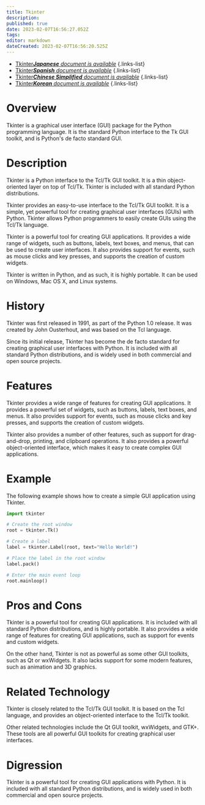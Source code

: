 ```yaml
---
title: Tkinter
description: 
published: true
date: 2023-02-07T16:56:27.052Z
tags: 
editor: markdown
dateCreated: 2023-02-07T16:56:20.525Z
---
```


- [Tkinter***Japanese** document is available*](/ja/Knowledge-base/Dictionary/tkinter)
{.links-list}
- [Tkinter***Spanish** document is available*](/es/Knowledge-base/Dictionary/tkinter)
{.links-list}
- [Tkinter***Chinese Simplified** document is available*](/zh/Knowledge-base/Dictionary/tkinter)
{.links-list}
- [Tkinter***Korean** document is available*](/ko/Knowledge-base/Dictionary/tkinter)
{.links-list}


# Overview
Tkinter is a graphical user interface (GUI) package for the Python programming language. It is the standard Python interface to the Tk GUI toolkit, and is Python's de facto standard GUI.

# Description
Tkinter is a Python interface to the Tcl/Tk GUI toolkit. It is a thin object-oriented layer on top of Tcl/Tk. Tkinter is included with all standard Python distributions.

Tkinter provides an easy-to-use interface to the Tcl/Tk GUI toolkit. It is a simple, yet powerful tool for creating graphical user interfaces (GUIs) with Python. Tkinter allows Python programmers to easily create GUIs using the Tcl/Tk language.

Tkinter is a powerful tool for creating GUI applications. It provides a wide range of widgets, such as buttons, labels, text boxes, and menus, that can be used to create user interfaces. It also provides support for events, such as mouse clicks and key presses, and supports the creation of custom widgets.

Tkinter is written in Python, and as such, it is highly portable. It can be used on Windows, Mac OS X, and Linux systems.

# History
Tkinter was first released in 1991, as part of the Python 1.0 release. It was created by John Ousterhout, and was based on the Tcl language.

Since its initial release, Tkinter has become the de facto standard for creating graphical user interfaces with Python. It is included with all standard Python distributions, and is widely used in both commercial and open source projects.

# Features
Tkinter provides a wide range of features for creating GUI applications. It provides a powerful set of widgets, such as buttons, labels, text boxes, and menus. It also provides support for events, such as mouse clicks and key presses, and supports the creation of custom widgets.

Tkinter also provides a number of other features, such as support for drag-and-drop, printing, and clipboard operations. It also provides a powerful object-oriented interface, which makes it easy to create complex GUI applications.

# Example
The following example shows how to create a simple GUI application using Tkinter.

```python
import tkinter

# Create the root window
root = tkinter.Tk()

# Create a label
label = tkinter.Label(root, text="Hello World!")

# Place the label in the root window
label.pack()

# Enter the main event loop
root.mainloop()
```

# Pros and Cons
Tkinter is a powerful tool for creating GUI applications. It is included with all standard Python distributions, and is highly portable. It also provides a wide range of features for creating GUI applications, such as support for events and custom widgets.

On the other hand, Tkinter is not as powerful as some other GUI toolkits, such as Qt or wxWidgets. It also lacks support for some modern features, such as animation and 3D graphics.

# Related Technology
Tkinter is closely related to the Tcl/Tk GUI toolkit. It is based on the Tcl language, and provides an object-oriented interface to the Tcl/Tk toolkit.

Other related technologies include the Qt GUI toolkit, wxWidgets, and GTK+. These tools are all powerful GUI toolkits for creating graphical user interfaces.

# Digression
Tkinter is a powerful tool for creating GUI applications with Python. It is included with all standard Python distributions, and is widely used in both commercial and open source projects.